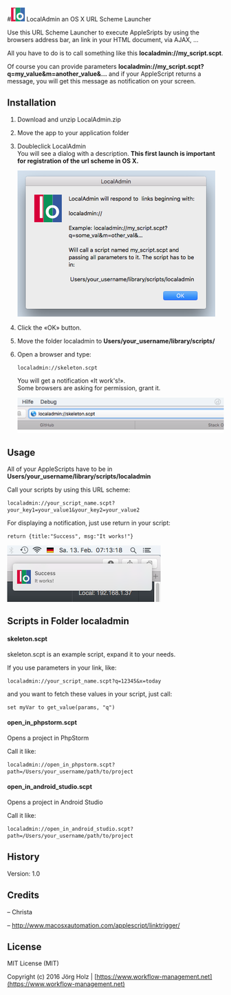 #![LocalAdmin Icon](doc_images/icon_32x32.png) LocalAdmin an OS X URL Scheme Launcher

Use this URL Scheme Launcher to execute AppleSripts by using the browsers address bar, an link in your HTML document, via AJAX, …

All you have to do is to call something like this **localadmin://my_script.scpt**.

Of course you can provide parameters **localadmin://my_script.scpt?q=my_value&m=another_value&…** and if your AppleScript returns a message, you will get this message as notification on your screen.

## Installation

1. Download and unzip LocalAdmin.zip

2. Move the app to your application folder

3. Doubleclick LocalAdmin  
   You will see a dialog with a description. **This first launch is important for registration of the url scheme in OS X.**  
   
   ![LocalAdmin dialog](doc_images/localadmin_app.png)  
   
4. Click the «OK» button.

5. Move the folder localadmin to **Users/your_username/library/scripts/**

6. Open a browser and type:
  
   ```
   localadmin://skeleton.scpt
   ```
   You will get a notification «It work's!».  
   Some browsers are asking for permission, grant it.
   
   ![LocalAdmin browser](doc_images/localadmin_browser.png)

## Usage

All of your AppleScripts have to be in **Users/your_username/library/scripts/localadmin**

Call your scripts by using this URL scheme:

```
localadmin://your_script_name.scpt?your_key1=your_value1&your_key2=your_value2
```

For displaying a notification, just use return in your script:

```
return {title:"Success", msg:"It works!"}
```

 ![LocalAdmin notification](doc_images/localadmin_notification.png)
 
## Scripts in Folder localadmin

#### skeleton.scpt

skeleton.scpt is an example script, expand it to your needs.

If you use parameters in your link, like:

```
localadmin://your_script_name.scpt?q=12345&x=today
```

and you want to fetch these values in your script, just call:

```
set myVar to get_value(params, "q")
```

#### open_in_phpstorm.scpt

Opens a project in PhpStorm

Call it like:

```
localadmin://open_in_phpstorm.scpt?path=/Users/your_username/path/to/project
```

#### open_in_android_studio.scpt

Opens a project in Android Studio

Call it like:

```
localadmin://open_in_android_studio.scpt?path=/Users/your_username/path/to/project
```

## History

Version: 1.0

## Credits

– Christa

– http://www.macosxautomation.com/applescript/linktrigger/

## License

MIT License (MIT)

Copyright (c) 2016 Jörg Holz | [https://www.workflow-management.net](https://www.workflow-management.net)